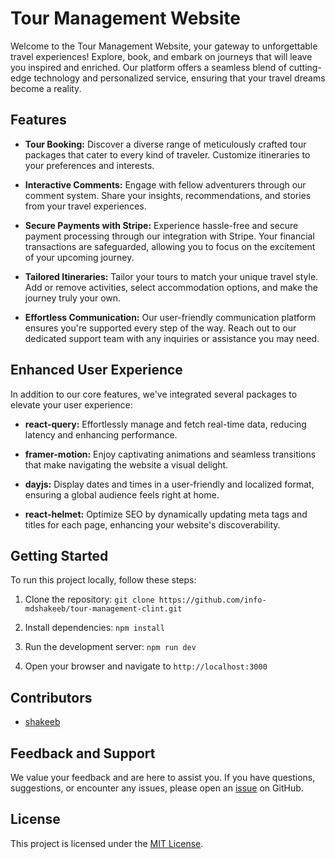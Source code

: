 # Tour Management Website

Welcome to the Tour Management Website, your gateway to unforgettable travel experiences! Explore, book, and embark on journeys that will leave you inspired and enriched. Our platform offers a seamless blend of cutting-edge technology and personalized service, ensuring that your travel dreams become a reality.

## Features

- **Tour Booking:** Discover a diverse range of meticulously crafted tour packages that cater to every kind of traveler. Customize itineraries to your preferences and interests.

- **Interactive Comments:** Engage with fellow adventurers through our comment system. Share your insights, recommendations, and stories from your travel experiences.

- **Secure Payments with Stripe:** Experience hassle-free and secure payment processing through our integration with Stripe. Your financial transactions are safeguarded, allowing you to focus on the excitement of your upcoming journey.

- **Tailored Itineraries:** Tailor your tours to match your unique travel style. Add or remove activities, select accommodation options, and make the journey truly your own.

- **Effortless Communication:** Our user-friendly communication platform ensures you're supported every step of the way. Reach out to our dedicated support team with any inquiries or assistance you may need.

## Enhanced User Experience

In addition to our core features, we've integrated several packages to elevate your user experience:

- **react-query:** Effortlessly manage and fetch real-time data, reducing latency and enhancing performance.

- **framer-motion:** Enjoy captivating animations and seamless transitions that make navigating the website a visual delight.

- **dayjs:** Display dates and times in a user-friendly and localized format, ensuring a global audience feels right at home.

- **react-helmet:** Optimize SEO by dynamically updating meta tags and titles for each page, enhancing your website's discoverability.

## Getting Started

To run this project locally, follow these steps:

1. Clone the repository: `git clone https://github.com/info-mdshakeeb/tour-management-clint.git`

2. Install dependencies: `npm install`

3. Run the development server: `npm run dev`

4. Open your browser and navigate to `http://localhost:3000`

## Contributors

- [shakeeb](https://github.com/nfo-mdshakeeb)

## Feedback and Support

We value your feedback and are here to assist you. If you have questions, suggestions, or encounter any issues, please open an [issue](https://github.com/your-username/tour-management-website/issues) on GitHub.

## License

This project is licensed under the [MIT License](LICENSE).
